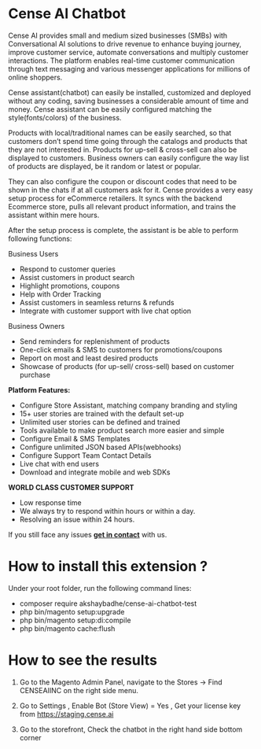 # Cense AI Chatbot 

Cense AI provides small and medium sized businesses (SMBs) with Conversational AI solutions to drive revenue to enhance buying journey, improve customer service, automate conversations and multiply customer interactions. The platform enables real-time customer communication through text messaging and various messenger applications for millions of online shoppers.

Cense assistant(chatbot) can easily be installed, customized and deployed without any coding, saving businesses a considerable amount of time and money. Cense assistant can be easily configured matching the style(fonts/colors) of the business.

Products with local/traditional names can be easily searched, so that customers don’t spend time going through the catalogs and products that they are not interested in. Products for up-sell & cross-sell can also be displayed to customers.
Business owners can easily configure the way list of products are displayed, be it random or latest or popular.

They can also configure the coupon or discount codes that need to be shown in the chats if at all customers ask for it.
Cense provides a very easy setup process for eCommerce retailers. It syncs with the backend Ecommerce store, pulls all relevant
product information, and trains the assistant within mere hours.

After the setup process is complete, the assistant is be able to perform following functions:

Business Users
  - Respond to customer queries
  - Assist customers in product search
  - Highlight promotions, coupons
  - Help with Order Tracking
  - Assist customers in seamless returns & refunds
  - Integrate with customer support with live chat option

Business Owners
  - Send reminders for replenishment of products
  - One-click emails & SMS to customers for promotions/coupons
  - Report on most and least desired products
  - Showcase of products (for up-sell/ cross-sell) based on customer purchase

**Platform Features:**

* Configure Store Assistant, matching company branding and styling
* 15+ user stories are trained with the default set-up
* Unlimited user stories can be defined and trained
* Tools available to make product search more easier and simple
* Configure Email & SMS Templates
* Configure unlimited JSON based APIs(webhooks)
* Configure Support Team Contact Details
* Live chat with end users
* Download and integrate mobile and web SDKs


**WORLD CLASS CUSTOMER SUPPORT**

* Low response time
* We always try to respond within hours or within a day.
* Resolving an issue within 24 hours.

If you still face any issues **[get in contact](https://cense.ai/contact-us)** with us.

# How to install this extension ?

Under your root folder, run the following command lines:

- composer require akshaybadhe/cense-ai-chatbot-test
- php bin/magento setup:upgrade
- php bin/magento setup:di:compile
- php bin/magento cache:flush

# How to see the results

1. Go to the Magento Admin Panel, navigate to the Stores -> Find CENSEAIINC on the right side menu.

2. Go to Settings , Enable Bot (Store View) = Yes , Get your license key from https://staging.cense.ai

3. Go to the storefront, Check the chatbot in the right hand side bottom corner


